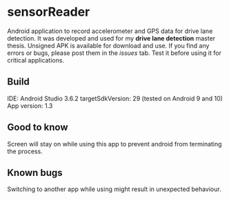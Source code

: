 # sensorReader
Android application to record accelerometer and GPS data for drive lane detection. It was developed and used for my **drive lane detection** master thesis. Unsigned APK is available for download and use. If you find any errors or bugs, please post them in the *issues* tab. Test it before using it for critical applications.

## Build
IDE: Android Studio 3.6.2
targetSdkVersion: 29 (tested on Android 9 and 10)
App version: 1.3

## Good to know
Screen will stay on while using this app to prevent android from terminating the process.

## Known bugs
Switching to another app while using might result in unexpected behaviour.
